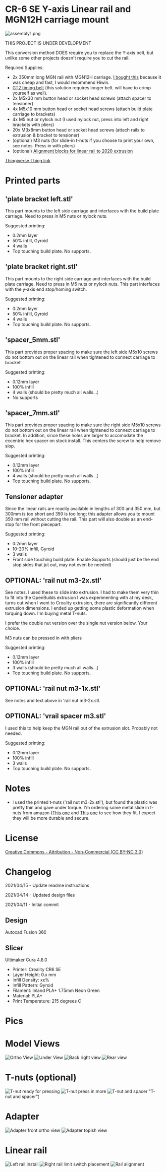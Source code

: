 # CR-6 SE Y-axis Linear rail and MGN12H carriage mount

![assembly1.png](pics/assembly1.png "assembly1.png")

THIS PROJECT IS UNDER DEVELOPMENT

This conversion method DOES require you to replace the Y-axis belt, but unlike some other projects doesn't require you to cut the rail.

Required Supplies:
- 2x 350mm long MGN rail with MGN12H carriage.  [I bought this](https://smile.amazon.com/gp/product/B07SPQZ383/) because it was cheap and fast, I would recommend Hiwin.
- [GT2 timing belt](https://smile.amazon.com/gp/product/B07ZNNR238/) (this solution requires longer belt. will have to crimp yourself as well).
- 2x M5x30 mm button head or socket head screws (attach spacer to tensioner)
- 4x M5x10 mm button head or socket head screws (attach build plate carriage to brackets)
- 4x M5 nut or nylock nut (I used nylock nut, press into left and right brackets with pliers)
- 20x M3x8mm button head or socket head screws (attach rails to extrusion & bracket to tensioner)
- (optional) M3 nuts (for slide-in t-nuts if you choose to print your own, see notes.  Press in with pliers)
- (optional) [Alignment blocks for linear rail to 2020 extrusion](https://www.thingiverse.com/thing:2804412)

[Thingiverse Thing link](https://www.thingiverse.com/thing:4828178)

# Printed parts

## 'plate bracket left.stl'

This part mounts to the left side carriage and interfaces with the build plate carriage.  Need to press in M5 nuts or nylock nuts.

Suggested printing:
- 0.2mm layer
- 50% infill, Gyroid
- 4 walls
- Top touching build plate.  No supports.

## 'plate bracket right.stl'

This part mounts to the right side carriage and interfaces with the build plate carriage.  Need to press in M5 nuts or nylock nuts.  This part interfaces with the y-axis end stop/homing switch.

Suggested printing:
- 0.2mm layer
- 50% infill, Gyroid
- 4 walls
- Top touching build plate.  No supports.

## 'spacer_5mm.stl'

This part provides proper spacing to make sure the left side M5x10 screws do not bottom out on the linear rail when tightened to connect carriage to bracket

Suggested printing:
- 0.12mm layer
- 100% infill
- 4 walls (should be pretty much all walls...)
- No supports

## 'spacer_7mm.stl'

This part provides proper spacing to make sure the right side M5x10 screws do not bottom out on the linear rail when tightened to connect carriage to bracket.  In addition, since these holes are larger to accomodate the eccentric hex spacer on stock install.  This centers the screw to help remove slop.

Suggested printing:
- 0.12mm layer
- 100% infill
- 4 walls (should be pretty much all walls...)
- Top touching build plate.  No supports.

## Tensioner adapter

Since the linear rails are readily available in lengths of 300 and 350 mm, but 300mm is too short and 350 is too long; this adapter allows you to mount 350 mm rail without cutting the rail.  This part will also double as an end-stop for the front piecepart.

Suggested printing:
- 0.2mm layer
- 10-20% infill, Gyroid
- 3 walls
- Front side touching build plate.  Enable Supports (should just be the end stop sides that jut out, may not even be needed)

## OPTIONAL: 'rail nut m3-2x.stl'

See notes.  I used these to slide into extrusion.  I had to make them very thin to fit into the OpenBuilds extrusion I was experimenting with at my desk, turns out when I went to Creality extrusion, there are significantly different extrusion dimensions.  I ended up getting some plastic deformation when torquing down.  I'm buying metal T-nuts.

I prefer the double nut version over the single nut version below.  Your choice.

M3 nuts can be pressed in with pliers

Suggested printing:
- 0.12mm layer
- 100% infill
- 3 walls (should be pretty much all walls...)
- Top touching build plate.  No supports.

## OPTIONAL: 'rail nut m3-1x.stl'

See notes and text above in 'rail nut m3-2x.stl.

## OPTIONAL: 'vrail spacer m3.stl'

I used this to help keep the MGN rail out of the extrusion slot.  Probably not needed.

Suggested printing:
- 0.12mm layer
- 100% infill
- 3 walls 
- Top touching build plate.  No supports.

# Notes

- I used the printed t-nuts ('rail nut m3-2x.stl'), but found the plastic was pretty thin and gave under torque.  I'm ordering some metal slide in t-nuts from amazon ([This one](https://smile.amazon.com/gp/product/B075SY9Y96/) and [This one](https://smile.amazon.com/gp/product/B0841G5SB1/) to see how they fit.  I expect they will be more durable and secure.


# License

[Creative Commons - Attribution - Non-Commercial (CC BY-NC 3.0)](https://creativecommons.org/licenses/by-nc/3.0/)

# Changelog

2021/04/15 - Update readme instructions

2021/04/14 - Updated design files

2021/04/11 - Initial commit


## Design

Autocad Fusion 360 

## Slicer

Ultimaker Cura 4.8.0
- Printer: Creality CR6 SE
- Layer Height: 0.x mm
- Infill Density: xx%
- Infill Pattern: Gyroid
- Filament: Inland PLA+ 1.75mm Neon Green
- Material: PLA+
- Print Temperature: 215 degrees C

# Pics

# Model Views

![Ortho View](pics/assembly1.png "Ortho view")
![Under View](pics/assembly2.png "Under view")
![Back right view](pics/assembly3.png "Back right view")
![Rear view](pics/assembly4.png "Rear view")

# T-nuts (optional)
![T-nut ready for pressing](pics/tnuts1.jpg "T nut ready for pressing")
![T-nut press in more](pics/tnuts2.jpg "T-nut press in more")
![T-nut and spacer](pics/tnuts3.jpg) "T-nut and spacer")

# Adapter
![Adapter front ortho view](pics/adapter1.jpg "Adapter front ortho view")
![Adapter topish view](pics/adapter2.jpg "Adapter topish view")

# Linear rail
![Left rail install](pics/leftrail.jpg "Left rail install")
![Right rail limit switch placement](pics/limitswitch.jpg "right rail limit switch placement")
![Rail alignment](pics/alignment.jpg "Rail alignment")




